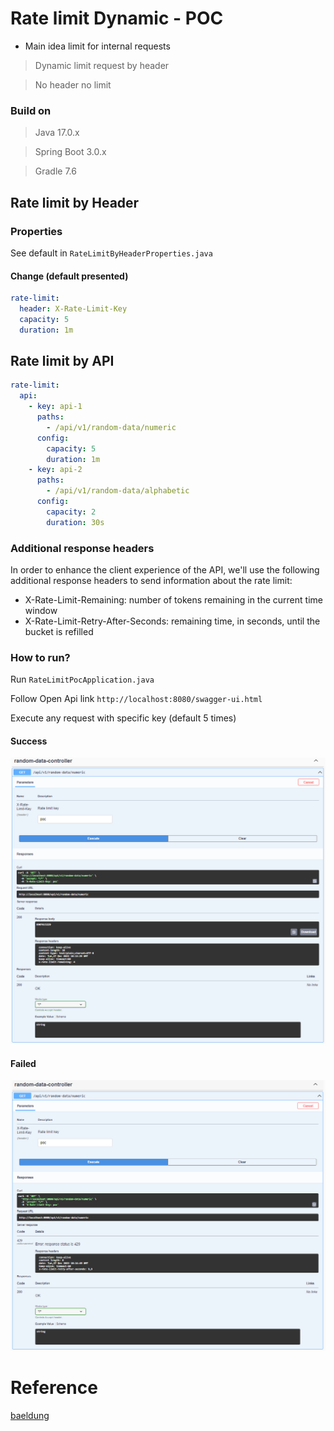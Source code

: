 # Rate limit Dynamic - POC
* Main idea limit for internal requests
> Dynamic limit request by header

> No header no limit

### Build on
> Java 17.0.x

> Spring Boot 3.0.x

> Gradle 7.6 

## Rate limit by Header

### Properties
See default in `RateLimitByHeaderProperties.java`

#### Change (default presented)
``` yaml
rate-limit:
  header: X-Rate-Limit-Key
  capacity: 5
  duration: 1m
```

## Rate limit by API
```yaml
rate-limit:
  api:
    - key: api-1
      paths:
        - /api/v1/random-data/numeric
      config:
        capacity: 5
        duration: 1m
    - key: api-2
      paths:
        - /api/v1/random-data/alphabetic
      config:
        capacity: 2
        duration: 30s
```

### Additional response headers
In order to enhance the client experience of the API, we'll use the following additional response headers to send information about the rate limit:

* X-Rate-Limit-Remaining: number of tokens remaining in the current time window 
* X-Rate-Limit-Retry-After-Seconds: remaining time, in seconds, until the bucket is refilled

### How to run?
Run `RateLimitPocApplication.java`

Follow Open Api link `http://localhost:8080/swagger-ui.html`

Execute any request with specific key (default 5 times)
#### Success
![](/demo/rate_limit_open_api.PNG)

#### Failed
![](/demo/rate_limit_open_api_failed.PNG)

# Reference
[baeldung](https://www.baeldung.com/spring-bucket4j)
